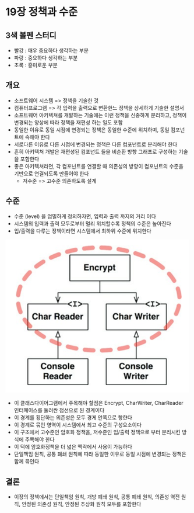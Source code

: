 # 19장 정책과 수준

## 3색 볼펜 스터디
- 빨강 : 매우 중요하다 생각하는 부분
- 파랑 : 중요하다 생각하는 부분
- 초록 : 흥미로운 부분

## 개요
- 소프트웨어 시스템 => 정책을 기술한 것
- 컴퓨터프로그램 => 각 입력을 출력으로 변환한느 정책을 상세하게 기술한 설명서
- 소프트웨어 아키텍쳐를 개발하는 기술에는 이런 정책을 신중하게 분리하고, 정책이 변경되는 양상에 따라 정책을 재편성 하는 일도 포함
- 동일한 이유로 동일 시점에 변경되는 정책은 동일한 수준에 위치하며, 동일 컴포넌트에 속해야 한다
- 서로다른 이유로 다른 시점에 변경되는 정책은 다른 컴포넌트로 분리해야 한다
- 흔히 아키텍쳐 개발은 재편성된 컴포넌트 들을 비순환 방향 그래프로 구성하는 기술을 포함한다
- 좋은 아키텍쳐라면, 각 컴포넌트를 연결할 때 의존성의 방향이 컴포넌트의 수준을 기반으로 연결되도록 만들어야 한다
  - 저수준 => 고수준 의존하도록 설계

## 수준
- 수준 (level) 을 엄밀하게 정의하자면, 입력과 출력 까지의 거리 이다
- 시스템의 입력과 출력 모두로부터 멀리 위치할수록 정책의 수준은 높아진다
- 입/출력을 다루는 정책이라면 시스템에서 최하위 수준에 위치한다

![policy](./images/policy_01.png)
- 이 클래스다이어그램에서 주목해야 할점은 Encrypt, CharWriter, CharReader 인터페이스를 둘러싼 점선으로 된 경계이다
- 이 경계를 횡단하는 의존성은 모두 경게 안쪽으로 항햔다
- 이 경계로 묶인 영역이 시스템에서 최고 수준의 구성요소이다
- 이 구조에서 고수준인 암호화 정책을, 저수준인 입/출력 정책으로 부터 분리시킨 방식에 주목해야 한다
- 이 덕에 암호화정책을 더 넓은 맥락에서 사용이 가능하다
- 단일책임 원칙, 공통 폐쇄 원칙에 따라 동일한 이유로 동일 시점에 변경되는 정책은 함께 묶인다

## 결론
- 이장의 정책에서는 단일책임 원칙, 개방 폐쇄 원칙, 공통 폐쇄 원칙, 의존성 역전 원칙, 안정된 의존성 원칙, 안정된 추상화 원칙 모두를 포함한다
